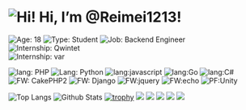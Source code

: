 # ![Hi!](https://twemoji.maxcdn.com/v/13.0.0/72x72/1f44b.png) Hi,  I’m @Reimei1213!  

![Age: 18](https://img.shields.io/badge/age-19-green?style=for-the-badge)
![Type: Student](https://img.shields.io/badge/type-univercity_student-blue?style=for-the-badge)
![Job: Backend Engineer](https://img.shields.io/badge/work-backend%20engineer-orange?style=for-the-badge)  
![Internship: Qwintet](https://img.shields.io/badge/internship-qwintet-red?style=for-the-badge)  
![Internship: var](https://img.shields.io/badge/internship-var-red?style=for-the-badge)  

![lang: PHP](https://img.shields.io/badge/lang-php-blueviolet?style=for-the-badge)
![Lang: Python](https://img.shields.io/badge/Lang-python-brightgreen?style=for-the-badge)
![lang:javascript](https://img.shields.io/badge/lang-JavaScript-yellow?style=for-the-badge)
![lang:Go](https://img.shields.io/badge/lang-Go-00BFFF?style=for-the-badge)
![lang:C#](https://img.shields.io/badge/lang-c%23-green?style=for-the-badge)
<br>
![FW: CakePHP2](https://img.shields.io/badge/fw-cakephp2-blueviolet?style=for-the-badge)
![FW: Django](https://img.shields.io/badge/fw-django-brightgreen?style=for-the-badge)
![FW:jquery](https://img.shields.io/badge/fw-jquery-yellow?style=for-the-badge)
![FW:echo](https://img.shields.io/badge/fw-echo-00BFFF?style=for-the-badge)
![PF:Unity](https://img.shields.io/badge/pf-unity-green?style=for-the-badge)

![Top Langs](https://github-readme-stats.vercel.app/api/top-langs/?username=Reimei1213&theme=dark&layout=compact)
![Github Stats](https://github-readme-stats.vercel.app/api?username=Reimei1213&show_icons=true&theme=dark&hide=stars&count_private=true)
[![trophy](https://github-profile-trophy.vercel.app/?username=Reimei1213&theme=onedark)](https://github.com/ryo-ma/github-profile-trophy)
![](https://github-profile-summary-cards.vercel.app/api/cards/profile-details?username=Reimei1213&theme=github_dark)
![](https://github-profile-summary-cards.vercel.app/api/cards/repos-per-language?username=Reimei1213&theme=github_dark)
![](https://github-profile-summary-cards.vercel.app/api/cards/most-commit-language?username=Reimei1213&theme=github_dark)
![](https://github-profile-summary-cards.vercel.app/api/cards/stats?username=Reimei1213&theme=github_dark)
![](https://github-profile-summary-cards.vercel.app/api/cards/productive-time?username=Reimei1213&theme=github_dark)
